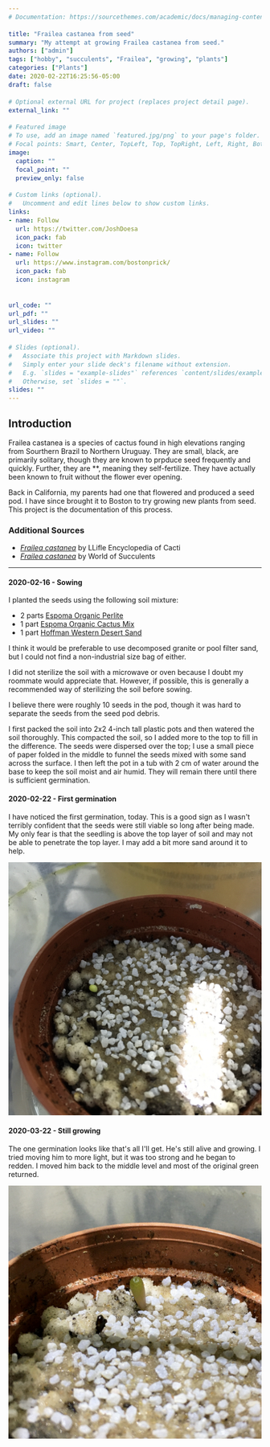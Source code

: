 ```yaml
---
# Documentation: https://sourcethemes.com/academic/docs/managing-content/

title: "Frailea castanea from seed"
summary: "My attempt at growing Frailea castanea from seed."
authors: ["admin"]
tags: ["hobby", "succulents", "Frailea", "growing", "plants"]
categories: ["Plants"]
date: 2020-02-22T16:25:56-05:00
draft: false

# Optional external URL for project (replaces project detail page).
external_link: ""

# Featured image
# To use, add an image named `featured.jpg/png` to your page's folder.
# Focal points: Smart, Center, TopLeft, Top, TopRight, Left, Right, BottomLeft, Bottom, BottomRight.
image:
  caption: ""
  focal_point: ""
  preview_only: false

# Custom links (optional).
#   Uncomment and edit lines below to show custom links.
links:
- name: Follow
  url: https://twitter.com/JoshDoesa
  icon_pack: fab
  icon: twitter
- name: Follow
  url: https://www.instagram.com/bostonprick/
  icon_pack: fab
  icon: instagram


url_code: ""
url_pdf: ""
url_slides: ""
url_video: ""

# Slides (optional).
#   Associate this project with Markdown slides.
#   Simply enter your slide deck's filename without extension.
#   E.g. `slides = "example-slides"` references `content/slides/example-slides.md`.
#   Otherwise, set `slides = ""`.
slides: ""
---
```


## Introduction

Frailea castanea is a species of cactus found in high elevations ranging from Sourthern Brazil to Northern Uruguay.
They are small, black, are primarily solitary, though they are known to prpduce seed frequently and quickly.
Further, they are **, meaning they self-fertilize.
They have actually been known to fruit without the flower ever opening.

Back in California, my parents had one that flowered and produced a seed pod.
I have since brought it to Boston to try growing new plants from seed.
This project is the documentation of this process.

### Additional Sources

* [*Frailea castanea*](http://www.llifle.com/Encyclopedia/CACTI/Family/Cactaceae/3524/Frailea_castanea) by LLifle Encyclopedia of Cacti
* [*Frailea castanea*](https://worldofsucculents.com/frailea-castanea/) by World of Succulents

---

#### 2020-02-16 - Sowing

I planted the seeds using the following soil mixture:

- 2 parts [Espoma Organic Perlite](https://www.amazon.com/Espoma-PR8-8-Quart-Organic-Perlite/dp/B002Y0AK6S/ref=sr_1_1?keywords=espoma+perlite&qid=1581897997&s=lawn-garden&sr=1-1)
- 1 part [Espoma Organic Cactus Mix](https://www.amazon.com/Espoma-CA8-4-8QT-Cactus-Pot/dp/B07JYRV59V/ref=sr_1_3?keywords=espoma+cactus&qid=1581897976&s=lawn-garden&sr=1-3)
- 1 part [Hoffman Western Desert Sand](https://www.amazon.com/Hoffman-14302-Western-Desert-Quarts/dp/B000RNH2U6)

I think it would be preferable to use decomposed granite or pool filter sand, but I could not find a non-industrial size bag of either.

I did not sterilize the soil with a microwave or oven because I doubt my roommate would appreciate that.
However, if possible, this is generally a recommended way of sterilizing the soil before sowing.

I believe there were roughly 10 seeds in the pod, though it was hard to separate the seeds from the seed pod debris.

I first packed the soil into 2x2 4-inch tall plastic pots and then watered the soil thoroughly.
This compacted the soil, so I added more to the top to fill in the difference.
The seeds were dispersed over the top; I use a small piece of paper folded in the middle to funnel the seeds mixed with some sand across the surface.
I then left the pot in a tub with 2 cm of water around the base to keep the soil moist and air humid.
They will remain there until there is sufficient germination.

#### 2020-02-22 - First germination

I have noticed the first germination, today.
This is a good sign as I wasn't terribly confident that the seeds were still viable so long after being made.
My only fear is that the seedling is above the top layer of soil and may not be able to penetrate the top layer.
I may add a bit more sand around it to help.

![](images/2020-02-22/img1.jpg)

#### 2020-03-22 - Still growing

The one germination looks like that's all I'll get. He's still alive and growing. I tried moving him to more light, but it was too strong and he began to redden. I moved him back to the middle level and most of the original green returned.

![](images/2020-03-22/img1.jpg)
